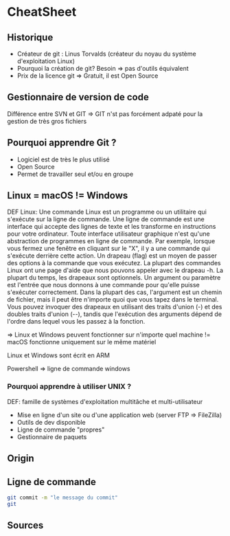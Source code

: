 # CheatSheet

## Historique
- Créateur de git : Linus Torvalds (créateur du noyau du système d'exploitation Linux)
- Pourquoi la création de git? Besoin => pas d'outils équivalent
- Prix de la licence git => Gratuit, il est Open Source

## Gestionnaire de version de code
Différence entre SVN et GIT => GIT n'st pas forcément adpaté pour la gestion de très gros fichiers

## Pourquoi apprendre Git ?
- Logiciel est de très le plus utilisé  
- Open Source
- Permet de travailler seul et/ou en groupe

## Linux = macOS != Windows
DEF Linux: Une commande Linux est un programme ou un utilitaire qui s'exécute sur la ligne de commande. Une ligne de commande est une interface qui accepte des lignes de texte et les transforme en instructions pour votre ordinateur.
Toute interface utilisateur graphique n'est qu'une abstraction de programmes en ligne de commande. Par exemple, lorsque vous fermez une fenêtre en cliquant sur le "X", il y a une commande qui s'exécute derrière cette action.
Un drapeau (flag) est un moyen de passer des options à la commande que vous exécutez. La plupart des commandes Linux ont une page d'aide que nous pouvons appeler avec le drapeau -h. La plupart du temps, les drapeaux sont optionnels.
Un argument ou paramètre est l'entrée que nous donnons à une commande pour qu'elle puisse s'exécuter correctement. Dans la plupart des cas, l'argument est un chemin de fichier, mais il peut être n'importe quoi que vous tapez dans le terminal.
Vous pouvez invoquer des drapeaux en utilisant des traits d'union (-) et des doubles traits d'union (--), tandis que l'exécution des arguments dépend de l'ordre dans lequel vous les passez à la fonction.

=> Linux et Windows peuvent fonctionner sur n'importe quel machine != macOS fonctionne uniquement sur le même matériel

Linux et Windows sont écrit en ARM

Powershell => ligne de commande windows

### Pourquoi apprendre à utiliser UNIX ?
DEF:  famille de systèmes d'exploitation multitâche et multi-utilisateur
- Mise en ligne d'un site ou d'une application web (server FTP => FileZilla)
- Outils de dev disponible
- Ligne de commande "propres"
- Gestionnaire de paquets

## Origin

## Ligne de commande

``` bash 
git commit -m "le message du commit"
git 

```

## Sources
